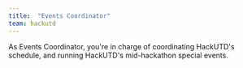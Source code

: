 ```yaml
---
title:  "Events Coordinator"
team: hackutd
---
```

As Events Coordinator, you're in charge of coordinating HackUTD's schedule, and running HackUTD's mid-hackathon special events.